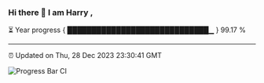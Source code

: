 ### Hi there 👋 I am Harry , 

⏳ Year progress { █████████████████████████████▁ } 99.17 %

---

⏰ Updated on Thu, 28 Dec 2023 23:30:41 GMT

![Progress Bar CI](https://github.com/duykhang68/duykhang68/workflows/Progress%20Bar%20CI/badge.svg)

